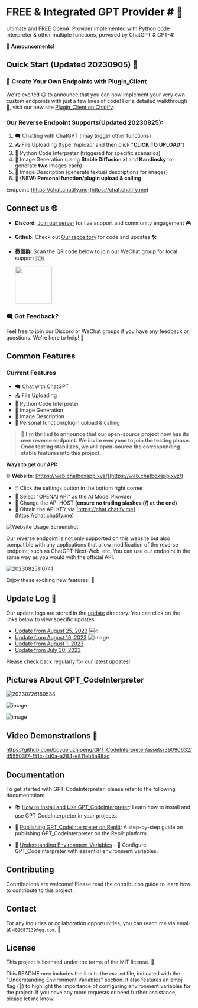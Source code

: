 # FREE & Integrated GPT Provider # 🤖

Ultimate and FREE OpenAI Provider implemented with Python code interpreter & other multiple functions, powered by ChatGPT & GPT-4!


📢 **Announcements!**
## Quick Start (Updated 20230905) 🚀
### 🌟 Create Your Own Endpoints with Plugin_Client
We're excited 😃 to announce that you can now implement your very own custom endpoints with just a few lines of code! For a detailed walkthrough 📖, visit our new site [Plugin_Client on Chatify](https://beta.chatify.me/plugin_client).

### **Our Reverse Endpoint Supports**(Updated 20230825):
1. 🗨️ Chatting with ChatGPT ( may trigger other functions)
2. 📤 File Uploading (type '/upload' and then click "**CLICK TO UPLOAD**")
3. 🐍 Python Code Interpreter (triggered for specific scenarios)
4. 🎨 Image Generation (using **Stable Diffusion xl** and **Kandinsky** to generate **two** images each)
5. 📸 Image Description (generate textual descriptions for images)
6. 🎉 **(NEW) Personal function/plugin upload & calling**

Endpoint: [https://chat.chatify.me](https://chat.chatify.me)

## Connect us 🌐

- **Discord**: [Join our server](https://discord.gg/7UdJnyH6) for live support and community engagement 🎮
- **Github**: Check out [Our repository](https://github.com/boyueluzhipeng/GPT_CodeInterpreter) for code and updates 🛠️
- **微信群**: Scan the QR code below to join our WeChat group for local support 🇨🇳

  <img src="https://github.com/boyueluzhipeng/GPT_CodeInterpreter/assets/39090632/398bb640-e4fc-4c9b-9b58-6fc400c35f09" width="100"/>

### 🗨️ Got Feedback?
Feel free to join our Discord or WeChat groups if you have any feedback or questions. We're here to help! 🤝

## Common Features

### Current Features
- 🗨️ Chat with ChatGPT
- 📤 File Uploading
- 🐍 Python Code Interpreter
- 🎨 Image Generation
- 📸 Image Description
- 🎉 Personal function/plugin upload & calling

> 🎉 **I'm thrilled to announce that our open-source project now has its own reverse endpoint. We invite everyone to join the testing phase. Once testing stabilizes, we will open-source the corresponding stable features into this project.**


**Ways to get our API:**

🌐 **Website**: [https://web.chatboxapp.xyz/](https://web.chatboxapp.xyz/)
   - 🖱️ Click the settings button in the bottom right corner
   - 🧠 Select "OPENAI API" as the AI Model Provider
   - 🔧 Change the API HOST **(ensure no trailing slashes (/) at the end)**
   - 🔑 Obtain the API KEY via [https://chat.chatify.me](https://chat.chatify.me)

![Website Usage Screenshot](https://github.com/boyueluzhipeng/GPT_CodeInterpreter/assets/39090632/d8244579-b70d-4cc8-a323-8b0eb543f097)

Our reverse endpoint is not only supported on this website but also compatible with any applications that allow modification of the reverse endpoint, such as ChatGPT-Next-Web, etc. You can use our endpoint in the same way as you would with the official API.

![20230825110741](https://github.com/boyueluzhipeng/GPT_CodeInterpreter/assets/39090632/13a6fd5e-7b60-4c1c-92db-7b10807dc9d6)

Enjoy these exciting new features! 🎉

## Update Log 📝
Our update logs are stored in the [update](./update/) directory. You can click on the links below to view specific updates:
- [Update from August 25, 2023](./update/update_0825.md) 🆕🔥
- [Update from August 16, 2023](./update/update_0816.md)
![image](https://github.com/boyueluzhipeng/GPT_CodeInterpreter/assets/39090632/609da341-9462-4b8a-a672-99d3d1dcbc4b)
- [Update from August 1, 2023](./update/update_0801.md) 
- [Update from July 30, 2023](./update/update_0730.md)

Please check back regularly for our latest updates!

## Pictures About GPT_CodeInterpreter

![20230726150533](https://github.com/boyueluzhipeng/GPT_CodeInterpreter/assets/39090632/dabdf91f-0fc7-4794-bcdf-033f3e2dbafa)

![image](https://github.com/boyueluzhipeng/GPT_CodeInterpreter/assets/39090632/c5fac81b-7bbf-4bb8-83fe-4a0423eb3f86)

![image](https://github.com/boyueluzhipeng/GPT_CodeInterpreter/assets/39090632/ce360bb1-1347-4a96-a345-d15ddef618c2)


## Video Demonstrations 🎥

https://github.com/boyueluzhipeng/GPT_CodeInterpreter/assets/39090632/d55503f7-f51c-4d0a-a284-e811eb5a98ac


## Documentation

To get started with GPT_CodeInterpreter, please refer to the following documentation:

- 📚 [How to Install and Use GPT_CodeInterpreter](docs/install.md): Learn how to install and use GPT_CodeInterpreter in your projects.

- 🚀 [Publishing GPT_CodeInterpreter on Replit](docs/replit.md): A step-by-step guide on publishing GPT_CodeInterpreter on the Replit platform.

- 📝 [Understanding Environment Variables](docs/env.md) - 🔑 Configure GPT_CodeInterpreter with essential environment variables.

## Contributing

Contributions are welcome! Please read the contribution guide to learn how to contribute to this project.

## Contact

For any inquiries or collaboration opportunities, you can reach me via email at `402087139@qq.com`. 📧

## License

This project is licensed under the terms of the MIT license. 📜

This README now includes the link to the `env.md` file, indicated with the "Understanding Environment Variables" section. It also features an emoji flag (🔑) to highlight the importance of configuring environment variables for the project. If you have any more requests or need further assistance, please let me know!

